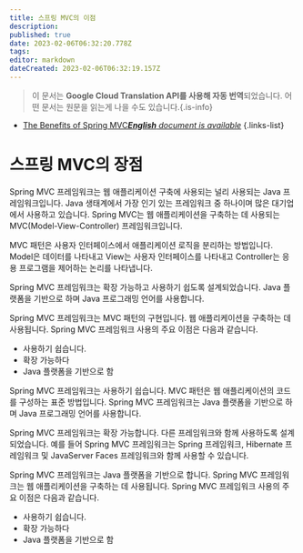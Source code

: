 ```yaml
---
title: 스프링 MVC의 이점
description: 
published: true
date: 2023-02-06T06:32:20.778Z
tags: 
editor: markdown
dateCreated: 2023-02-06T06:32:19.157Z
---
```


> 이 문서는 **Google Cloud Translation API를 사용해 자동 번역**되었습니다.
어떤 문서는 원문을 읽는게 나을 수도 있습니다.{.is-info}



- [The Benefits of Spring MVC***English** document is available*](/en/Knowledge-base/Spring-Boot/the-benefits-of-spring-mvc)
{.links-list}


# 스프링 MVC의 장점

Spring MVC 프레임워크는 웹 애플리케이션 구축에 사용되는 널리 사용되는 Java 프레임워크입니다. Java 생태계에서 가장 인기 있는 프레임워크 중 하나이며 많은 대기업에서 사용하고 있습니다. Spring MVC는 웹 애플리케이션을 구축하는 데 사용되는 MVC(Model-View-Controller) 프레임워크입니다.

MVC 패턴은 사용자 인터페이스에서 애플리케이션 로직을 분리하는 방법입니다. Model은 데이터를 나타내고 View는 사용자 인터페이스를 나타내고 Controller는 응용 프로그램을 제어하는 논리를 나타냅니다.

Spring MVC 프레임워크는 확장 가능하고 사용하기 쉽도록 설계되었습니다. Java 플랫폼을 기반으로 하며 Java 프로그래밍 언어를 사용합니다.

Spring MVC 프레임워크는 MVC 패턴의 구현입니다. 웹 애플리케이션을 구축하는 데 사용됩니다. Spring MVC 프레임워크 사용의 주요 이점은 다음과 같습니다.

- 사용하기 쉽습니다.
- 확장 가능하다
- Java 플랫폼을 기반으로 함

Spring MVC 프레임워크는 사용하기 쉽습니다. MVC 패턴은 웹 애플리케이션의 코드를 구성하는 표준 방법입니다. Spring MVC 프레임워크는 Java 플랫폼을 기반으로 하며 Java 프로그래밍 언어를 사용합니다.

Spring MVC 프레임워크는 확장 가능합니다. 다른 프레임워크와 함께 사용하도록 설계되었습니다. 예를 들어 Spring MVC 프레임워크는 Spring 프레임워크, Hibernate 프레임워크 및 JavaServer Faces 프레임워크와 함께 사용할 수 있습니다.

Spring MVC 프레임워크는 Java 플랫폼을 기반으로 합니다. Spring MVC 프레임워크는 웹 애플리케이션을 구축하는 데 사용됩니다. Spring MVC 프레임워크 사용의 주요 이점은 다음과 같습니다.

- 사용하기 쉽습니다.
- 확장 가능하다
- Java 플랫폼을 기반으로 함